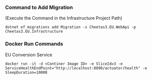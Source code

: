 ### Command to Add Migration 
(Execute the Command in the Infrastructure Project Path)
```shell
dotnet ef migrations add Migration -s Cheetas3.EU.WebApi -p Cheetas3.EU.Infrastructure
```

### Docker Run Commands 
EU Conversion Service

```shell
docker run -it -d <Continer Image ID> -e SliceId=3 -e ServiceHealthEndPoint="http://localhost:8890/actuator/health" -e SleepDuration=10000
```